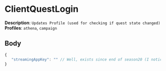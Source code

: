 # ClientQuestLogin

**Description**: `Updates Profile (used for checking if quest state changed)` \
**Profiles**: `athena`, `campaign`

## Body

```js
{
   "streamingAppKey": "" // Well, exists since end of season20 (I noticed it on 19.05.2022) ig its for GeForceNow or XboxCloud stuff
}
```
